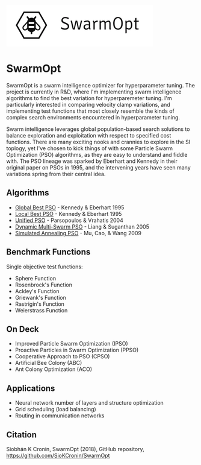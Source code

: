 ![particles](https://github.com/SioKCronin/PSO-baselines/blob/master/media/swarmopt_lateral.png)

# SwarmOpt

SwarmOpt is a swarm intelligence optimizer for hyperparameter tuning. The project is currently in R&D, where I'm implementing swarm intelligence algorithms to find the best variation for hyperparemeter tuning. I'm particularly interested in comparing velocity clamp variations, and implementing test functions that most closely resemble the kinds of complex search environments encountered in hyperparameter tuning.  

Swarm intelligence leverages global population-based search solutions to balance exploration and exploitation with respect to specified cost functions. There are many exciting nooks and crannies to explore in the SI toplogy, yet I've chosen to kick things of with some Particle Swarm Optimization (PSO) algorithms, as they are easy to understand and fiddle with. The PSO lineage was sparked by Eberhart and Kennedy in their original paper on PSOs in 1995, and the intervening years have seen many variations spring from their central idea. 

## Algorithms
* [Global Best PSO](https://github.com/SioKCronin/SwarmOpt/tree/master/algorithms/gbest_pso) - Kennedy & Eberhart 1995
* [Local Best PSO](https://github.com/SioKCronin/SwarmOpt/tree/master/algorithms/lbest_pso) - Kennedy & Eberhart 1995
* [Unified PSO](https://github.com/SioKCronin/SwarmOpt/tree/master/algorithms/upso) - Parsopoulos &  Vrahatis 2004
* [Dynamic Multi-Swarm PSO](https://github.com/SioKCronin/SwarmOpt/tree/master/algorithms/dmspso) - Liang & Suganthan 2005
* [Simulated Annealing PSO](https://github.com/SioKCronin/SwarmOpt/tree/master/algorithms/sapso) - Mu, Cao, & Wang 2009

## Benchmark Functions

Single objective test functions:
* Sphere Function
* Rosenbrock's Function
* Ackley's Function
* Griewank's Function
* Rastrigin's Function
* Weierstrass Function

## On Deck

* Improved Particle Swarm Optimization (IPSO)
* Proactive Particles in Swarm Optimization (PPSO)
* Cooperative Approach to PSO (CPSO) 
* Artificial Bee Colony (ABC)
* Ant Colony Optimization (ACO)

## Applications

* Neural network number of layers and structure optimization
* Grid scheduling (load balancing)
* Routing in communication networks

## Citation

Siobhán K Cronin, SwarmOpt (2018), GitHub repository, https://github.com/SioKCronin/SwarmOpt
